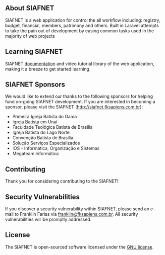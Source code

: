 ## About SIAFNET

SIAFNET is a web application for control the all workflow including: registry, budget, financial, members, patrimony and others. Built in Laravel attempts to take the pain out of development by easing common tasks used in the majority of web projects

## Learning SIAFNET

SIAFNET [documentation](http://wiki.fksapiens.com.br/index.php?title=Sistemas/SIAF) and video tutorial library of the web application, making it a breeze to get started learning.

## SIAFNET Sponsors

We would like to extend our thanks to the following sponsors for helping fund on-going SIAFNET development. If you are interested in becoming a sponsor, please visit the SIAFNET (http://siafnet.fksapiens.com.br):

- Primeira Igreja Batista do Gama
- Igreja Batista em Unaí
- Faculdade Teológica Batista de Brasília
- Igreja Batista do Lago Norte
- Convenção Batista de Brasília
- Solução Serviços Especializados
- IOS - Informática, Organização e Sistemas
- Megateam Informática

## Contributing

Thank you for considering contributing to the SIAFNET!

## Security Vulnerabilities

If you discover a security vulnerability within SIAFNET, please send an e-mail to Franklin Farias via [franklin@fksapiens.com.br](mailto:franklin@fksapiens.com.br). All security vulnerabilities will be promptly addressed.

## License

The SIAFNET is open-sourced software licensed under the [GNU license](https://opensource.org/licenses/GNU).
